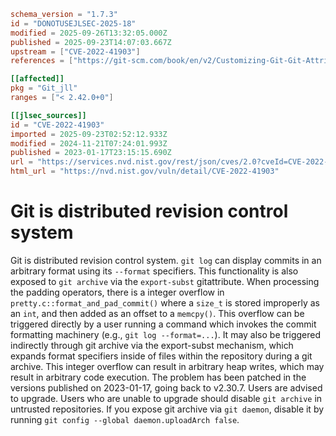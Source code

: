```toml
schema_version = "1.7.3"
id = "DONOTUSEJLSEC-2025-18"
modified = 2025-09-26T13:32:05.000Z
published = 2025-09-23T14:07:03.667Z
upstream = ["CVE-2022-41903"]
references = ["https://git-scm.com/book/en/v2/Customizing-Git-Git-Attributes#_export_subst", "https://git-scm.com/docs/pretty-formats#Documentation/pretty-formats.txt-emltltNgttruncltruncmtruncem", "https://github.com/git/git/commit/508386c6c5857b4faa2c3e491f422c98cc69ae76", "https://github.com/git/git/security/advisories/GHSA-475x-2q3q-hvwq", "https://security.gentoo.org/glsa/202312-15", "https://git-scm.com/book/en/v2/Customizing-Git-Git-Attributes#_export_subst", "https://git-scm.com/docs/pretty-formats#Documentation/pretty-formats.txt-emltltNgttruncltruncmtruncem", "https://github.com/git/git/commit/508386c6c5857b4faa2c3e491f422c98cc69ae76", "https://github.com/git/git/security/advisories/GHSA-475x-2q3q-hvwq", "https://security.gentoo.org/glsa/202312-15"]

[[affected]]
pkg = "Git_jll"
ranges = ["< 2.42.0+0"]

[[jlsec_sources]]
id = "CVE-2022-41903"
imported = 2025-09-23T02:52:12.933Z
modified = 2024-11-21T07:24:01.993Z
published = 2023-01-17T23:15:15.690Z
url = "https://services.nvd.nist.gov/rest/json/cves/2.0?cveId=CVE-2022-41903"
html_url = "https://nvd.nist.gov/vuln/detail/CVE-2022-41903"
```

# Git is distributed revision control system

Git is distributed revision control system. `git log` can display commits in an arbitrary format using its `--format` specifiers. This functionality is also exposed to `git archive` via the `export-subst` gitattribute. When processing the padding operators, there is a integer overflow in `pretty.c::format_and_pad_commit()` where a `size_t` is stored improperly as an `int`, and then added as an offset to a `memcpy()`. This overflow can be triggered directly by a user running a command which invokes the commit formatting machinery (e.g., `git log --format=...`). It may also be triggered indirectly through git archive via the export-subst mechanism, which expands format specifiers inside of files within the repository during a git archive. This integer overflow can result in arbitrary heap writes, which may result in arbitrary code execution. The problem has been patched in the versions published on 2023-01-17, going back to v2.30.7. Users are advised to upgrade. Users who are unable to upgrade should disable `git archive` in untrusted repositories. If you expose git archive via `git daemon`, disable it by running `git config --global daemon.uploadArch false`.

